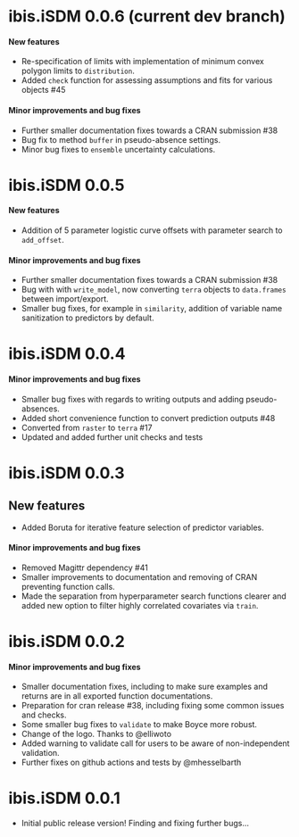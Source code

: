 # ibis.iSDM 0.0.6 (current dev branch)

#### New features
* Re-specification of limits with implementation of minimum convex polygon limits to `distribution`.
* Added `check` function for assessing assumptions and fits for various objects #45

#### Minor improvements and bug fixes
* Further smaller documentation fixes towards a CRAN submission #38
* Bug fix to method `buffer` in pseudo-absence settings.
* Minor bug fixes to `ensemble` uncertainty calculations.

# ibis.iSDM 0.0.5

#### New features
* Addition of 5 parameter logistic curve offsets with parameter search to `add_offset`.

#### Minor improvements and bug fixes
* Further smaller documentation fixes towards a CRAN submission #38
* Bug with with `write_model`, now converting `terra` objects to `data.frames` between import/export.
* Smaller bug fixes, for example in `similarity`, addition of variable name sanitization to predictors by default.

# ibis.iSDM 0.0.4

#### Minor improvements and bug fixes
* Smaller bug fixes with regards to writing outputs and adding pseudo-absences.
* Added short convenience function to convert prediction outputs #48
* Converted from `raster` to `terra` #17
* Updated and added further unit checks and tests

# ibis.iSDM 0.0.3

## New features
* Added Boruta for iterative feature selection of predictor variables.

#### Minor improvements and bug fixes
* Removed Magittr dependency #41
* Smaller improvements to documentation and removing of CRAN preventing function calls.
* Made the separation from hyperparameter search functions clearer and added new option to filter highly correlated covariates via `train`.

# ibis.iSDM 0.0.2

#### Minor improvements and bug fixes
* Smaller documentation fixes, including to make sure examples and returns are in all exported function documentations.
* Preparation for cran release #38, including fixing some common issues and checks.
* Some smaller bug fixes to `validate` to make Boyce more robust.
* Change of the logo. Thanks to @elliwoto 
* Added warning to validate call for users to be aware of non-independent validation.
* Further fixes on github actions and tests by @mhesselbarth

# ibis.iSDM 0.0.1

* Initial public release version! Finding and fixing further bugs... 
